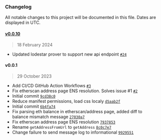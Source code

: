 ### Changelog

All notable changes to this project will be documented in this file. Dates are displayed in UTC.

#### [v0.0.10](https://github.com/fireblocks-labs/trustless-blockchain-data-verifier/compare/v0.0.1...v0.0.10)

> 18 February 2024

- Updated lodestar prover to support new api endpoint [`#24`](https://github.com/fireblocks-labs/trustless-blockchain-data-verifier/pull/24)

#### v0.0.1

> 29 October 2023

- Add CI/CD GitHub Action Workflows [`#3`](https://github.com/fireblocks-labs/trustless-blockchain-data-verifier/pull/3)
- Fix etherscan address page ENS resolution. Solves issue #1 [`#2`](https://github.com/fireblocks-labs/trustless-blockchain-data-verifier/pull/2)
- Initial commit [`9cd38c0`](https://github.com/fireblocks-labs/trustless-blockchain-data-verifier/commit/9cd38c0f24006a078e126f7fda4ff77e7f45642f)
- Reduce manifest permissions, load css localy [`d5aab2f`](https://github.com/fireblocks-labs/trustless-blockchain-data-verifier/commit/d5aab2fa9d08dedc36dfb4fd777469bede106bfa)
- Initial commit [`6b4fa74`](https://github.com/fireblocks-labs/trustless-blockchain-data-verifier/commit/6b4fa74edf91113e81740de929c349f5c428d0b6)
- Fix parsing eth balance in etherscan/address page, added diff to balance mismatch message [`27030a7`](https://github.com/fireblocks-labs/trustless-blockchain-data-verifier/commit/27030a7e20e52d67a434f76210f29d0456b7ad24)
- Fix etherscan address page ENS resolution [`7937853`](https://github.com/fireblocks-labs/trustless-blockchain-data-verifier/commit/7937853a93881410d5ee66d14c363644df282f9e)
- Rename `getAddressFromUrl` to `getAddress` [`8c0c7e7`](https://github.com/fireblocks-labs/trustless-blockchain-data-verifier/commit/8c0c7e7fb6713b09c5af2f519798b1cfa668ad7e)
- Change failure to send message log to informational [`9929551`](https://github.com/fireblocks-labs/trustless-blockchain-data-verifier/commit/99295519a82c951cb21adc447199fffca65cf02b)
